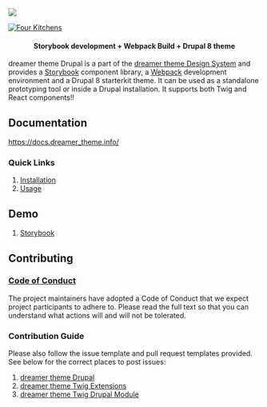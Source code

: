 <img src="./hero.png" />

[![Four Kitchens](https://img.shields.io/badge/4K-Four%20Kitchens-35AA4E.svg)](https://fourkitchens.com/)

<h4 align="center">Storybook development + Webpack Build + Drupal 8 theme</h4>

dreamer theme Drupal is a part of the [dreamer theme Design System](https://github.com/dreamer_theme-ds) and provides a [Storybook](https://storybook.js.org/) component library, a [Webpack](https://webpack.js.org/) development environment and a Drupal 8 starterkit theme. It can be used as a standalone prototyping tool or inside a Drupal installation. It supports both Twig and React components!!

## Documentation

https://docs.dreamer_theme.info/

### Quick Links

1. [Installation](https://docs.dreamer_theme.info/installation/design-system)
2. [Usage](https://docs.dreamer_theme.info/usage/commands)

## Demo

1. [Storybook](http://storybook.dreamer_theme.info/)

## Contributing

### [Code of Conduct](https://github.com/dreamer_theme-ds/dreamer_theme-drupal/blob/master/CODE_OF_CONDUCT.md)

The project maintainers have adopted a Code of Conduct that we expect project participants to adhere to. Please read the full text so that you can understand what actions will and will not be tolerated.

### Contribution Guide

Please also follow the issue template and pull request templates provided. See below for the correct places to post issues:

1. [dreamer theme Drupal](https://github.com/dreamer_theme-ds/dreamer_theme-drupal/issues)
3. [dreamer theme Twig Extensions](https://github.com/dreamer_theme-ds/dreamer_theme-twig-extensions/issues)
4. [dreamer theme Twig Drupal Module](https://www.drupal.org/project/issues/dreamer_theme_twig)

